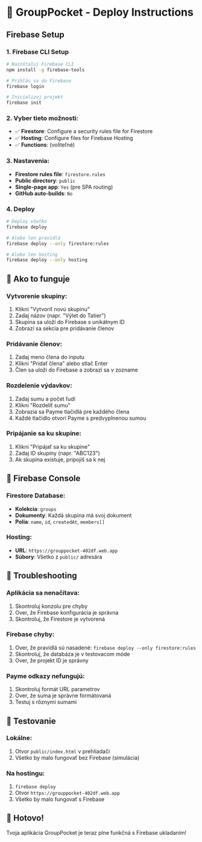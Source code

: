 # 🚀 GroupPocket - Deploy Instructions

## Firebase Setup

### 1. Firebase CLI Setup
```bash
# Nainštaluj Firebase CLI
npm install -g firebase-tools

# Prihlás sa do Firebase
firebase login

# Inicializuj projekt
firebase init
```

### 2. Vyber tieto možnosti:
- ✅ **Firestore**: Configure a security rules file for Firestore
- ✅ **Hosting**: Configure files for Firebase Hosting
- ✅ **Functions**: (voliteľné)

### 3. Nastavenia:
- **Firestore rules file**: `firestore.rules`
- **Public directory**: `public`
- **Single-page app**: `Yes` (pre SPA routing)
- **GitHub auto-builds**: `No`

### 4. Deploy
```bash
# Deploy všetko
firebase deploy

# Alebo len pravidlá
firebase deploy --only firestore:rules

# Alebo len hosting
firebase deploy --only hosting
```

## 🎯 Ako to funguje

### Vytvorenie skupiny:
1. Klikni "Vytvoriť novú skupinu"
2. Zadaj názov (napr. "Výlet do Tatier")
3. Skupina sa uloží do Firebase s unikátnym ID
4. Zobrazí sa sekcia pre pridávanie členov

### Pridávanie členov:
1. Zadaj meno člena do inputu
2. Klikni "Pridať člena" alebo stlač Enter
3. Člen sa uloží do Firebase a zobrazí sa v zozname

### Rozdelenie výdavkov:
1. Zadaj sumu a počet ľudí
2. Klikni "Rozdeliť sumu"
3. Zobrazia sa Payme tlačidlá pre každého člena
4. Každé tlačidlo otvorí Payme s predvyplnenou sumou

### Pripájanie sa ku skupine:
1. Klikni "Pripájať sa ku skupine"
2. Zadaj ID skupiny (napr. "ABC123")
3. Ak skupina existuje, pripojíš sa k nej

## 🔧 Firebase Console

### Firestore Database:
- **Kolekcia**: `groups`
- **Dokumenty**: Každá skupina má svoj dokument
- **Polia**: `name`, `id`, `createdAt`, `members[]`

### Hosting:
- **URL**: `https://grouppocket-402df.web.app`
- **Súbory**: Všetko z `public/` adresára

## 🐛 Troubleshooting

### Aplikácia sa nenačítava:
1. Skontroluj konzolu pre chyby
2. Over, že Firebase konfigurácia je správna
3. Skontroluj, že Firestore je vytvorená

### Firebase chyby:
1. Over, že pravidlá sú nasadené: `firebase deploy --only firestore:rules`
2. Skontroluj, že databáza je v testovacom móde
3. Over, že projekt ID je správny

### Payme odkazy nefungujú:
1. Skontroluj formát URL parametrov
2. Over, že suma je správne formátovaná
3. Testuj s rôznymi sumami

## 📱 Testovanie

### Lokálne:
1. Otvor `public/index.html` v prehliadači
2. Všetko by malo fungovať bez Firebase (simulácia)

### Na hostingu:
1. `firebase deploy`
2. Otvor `https://grouppocket-402df.web.app`
3. Všetko by malo fungovať s Firebase

## 🎉 Hotovo!

Tvoja aplikácia GroupPocket je teraz plne funkčná s Firebase ukladaním!
